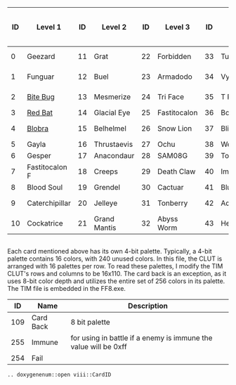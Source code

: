 <div style="width: 100%; overflow-x: auto;">

| ID  | Level 1                                                                             | ID  | Level 2      | ID  | Level 3      | ID  | Level 4     | ID  | Level 5       | ID  | Level 6      | ID  | Level 7 (Boss) | ID  | Level 8 (Guardian Force) | ID  | Level 9 (Guardian Force continued) | ID  | Level 10 (Player) |
|-----|-------------------------------------------------------------------------------------|-----|--------------|-----|--------------|-----|-------------|-----|---------------|-----|--------------|-----|----------------|-----|--------------------------|-----|------------------------------------|-----|-------------------|
| 0   | Geezard                                                                             | 11  | Grat         | 22  | Forbidden    | 33  | Turtapod    | 44  | Iron Giant    | 55  | Fujin Raijin | 66  | Propagator     | 77  | Chubby Chocobo           | 88  | Carbuncle                          | 99  | Ward              |
| 1   | Funguar                                                                             | 12  | Buel         | 23  | Armadodo     | 34  | Vysage      | 45  | Behemoth      | 56  | Elvoret      | 67  | Jumbo Cactuar  | 78  | Angelo                   | 89  | Diablos                            | 100 | Kiros             |
| 2   | [Bite Bug](https://finalfantasy.fandom.com/wiki/Bite_Bug_(Final_Fantasy_VIII_card)) | 13  | Mesmerize    | 24  | Tri Face     | 35  | T Rexaur    | 46  | Chimera       | 57  | X ATM092     | 68  | Tri Point      | 79  | Gilgamesh                | 90  | Leviathan                          | 101 | Laguna            |
| 3   | [Red Bat](https://finalfantasy.fandom.com/wiki/Red_Bat_(card))                      | 14  | Glacial Eye  | 25  | Fastitocalon | 36  | Bomb        | 47  | PuPu          | 58  | Granaldo     | 69  | Gargantua      | 80  | MiniMog                  | 91  | Odin                               | 102 | Selphie           |
| 4   | [Blobra](https://finalfantasy.fandom.com/wiki/Blobra_(Final_Fantasy_VIII_card))     | 15  | Belhelmel    | 26  | Snow Lion    | 37  | Blitz       | 48  | Elastoid      | 59  | Gerogero     | 70  | Mobile Type 8  | 81  | Chicobo                  | 92  | Pandemona                          | 103 | Quistis           |
| 5   | Gayla                                                                               | 16  | Thrustaevis  | 27  | Ochu         | 38  | Wendigo     | 49  | GIM47N        | 60  | Iguion       | 71  | Sphinxara      | 82  | Quezacotl                | 93  | Cerberus                           | 104 | Irvine            |
| 6   | Gesper                                                                              | 17  | Anacondaur   | 28  | SAM08G       | 39  | Torama      | 50  | Malboro       | 61  | Abadon       | 72  | Tiamat         | 83  | Shiva                    | 94  | Alexander                          | 105 | Zell              |
| 7   | Fastitocalon F                                                                      | 18  | Creeps       | 29  | Death Claw   | 40  | Imp         | 51  | Ruby Dragon   | 62  | Trauma       | 73  | BGH251F2       | 84  | Ifrit                    | 95  | Phoenix                            | 106 | Rinoa             |
| 8   | Blood Soul                                                                          | 19  | Grendel      | 30  | Cactuar      | 41  | Blue Dragon | 52  | Elnoyle       | 63  | Oilboyle     | 74  | Red Giant      | 85  | Siren                    | 96  | Bahamut                            | 107 | Edea              |
| 9   | Caterchipillar                                                                      | 20  | Jelleye      | 31  | Tonberry     | 42  | Adamantoise | 53  | Tonberry King | 64  | Shumi Tribe  | 75  | Catoblepas     | 86  | Sacred                   | 97  | Doomtrain                          | 108 | Seifer            |
| 10  | Cockatrice                                                                          | 21  | Grand Mantis | 32  | Abyss Worm   | 43  | Hexadragon  | 54  | Biggs / Wedge | 65  | Krysta       | 76  | Ultima Weapon  | 87  | Minotaur                 | 98  | Eden                               | 109 | Squall            |

</div>

Each card mentioned above has its own 4-bit palette. Typically, a 4-bit palette contains 16 colors, with 240 unused
colors. In this file, the CLUT is arranged with 16 palettes per row. To read these palettes, I modify the TIM CLUT's
rows and columns to be 16x110. The card back is an exception, as it uses 8-bit color depth and utilizes the entire set
of 256 colors in its palette. The TIM file is embedded in the FF8.exe.

| ID  | Name      | Description                                                     |
|-----|-----------|-----------------------------------------------------------------|
| 109 | Card Back | 8 bit palette                                                   |
| 255 | Immune    | for using in battle if a enemy is immune the value will be 0xff |
| 254 | Fail      |                                                                 |

```{eval-rst}
.. doxygenenum::open viii::CardID
```